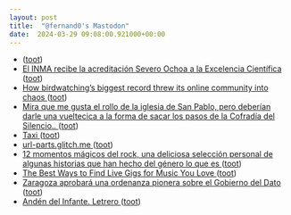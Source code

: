 ```yaml
---
layout: post
title:  "@fernand0's Mastodon"
date:  2024-03-29 09:08:00.921000+00:00
---
```

*  [ ](https://mastodon.social/users/fernand0/statuses/112178186218216308/activity) ([toot](https://mastodon.social/users/fernand0/statuses/112178186218216308/activity))
*  [El INMA recibe la acreditación Severo Ochoa a la Excelencia Científica   ](https://www.unizar.es/actualidad/vernoticia_ng.php?id=82043) ([toot](https://mastodon.social/@fernand0/112178163854586186))
*  [How birdwatching’s biggest record threw its online community into chaos ](https://www.theguardian.com/environment/2024/mar/24/birding-online-community-10000-specie) ([toot](https://mastodon.social/@fernand0/112176563324927725))
*  [Mira que me gusta el rollo de la iglesia de San Pablo, pero deberían darle una vueltecica a la forma de sacar los pasos de la Cofradía del Silencio.. ](https://mastodon.social/@fernand0/112174789416640768) ([toot](https://mastodon.social/@fernand0/112174789416640768))
*  [Taxi ](https://avecesunafoto.wordpress.com/2024/03/28/taxi) ([toot](https://mastodon.social/@fernand0/112174701677167420))
*  [url-parts.glitch.me ](https://url-parts.glitch.me/?url=https://cats.example.org.au:1234/stripes/fur.html?pattern=tabb) ([toot](https://mastodon.social/@fernand0/112174627987411851))
*  [12 momentos mágicos del rock, una deliciosa selección personal de algunas historias que han hecho del género lo que es ](https://www.microsiervos.com/archivo/libros/12-momentos-magicos-rock.htm) ([toot](https://mastodon.social/@fernand0/112174510895339477))
*  [The Best Ways to Find Live Gigs for Music You Love ](https://lifehacker.com/tech/the-best-ways-to-find-live-music-gig) ([toot](https://mastodon.social/@fernand0/112174174979376489))
*  [Zaragoza aprobará una ordenanza pionera sobre el Gobierno del Dato ](https://www.elperiodicodearagon.com/zaragoza/2024/03/23/zaragoza-aprobara-ordenanza-pionera-gobierno-99886638.htm) ([toot](https://mastodon.social/@fernand0/112174046002551912))
*  [Andén del Infante. Letrero ](https://www.flickr.com/photos/fernand0/53600901922) ([toot](https://mastodon.social/@fernand0/112174026408725971))
